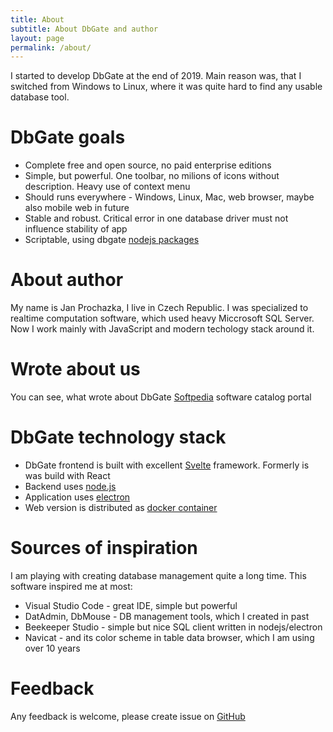 ```yaml
---
title: About
subtitle: About DbGate and author
layout: page
permalink: /about/
---
```


I started to develop DbGate at the end of 2019. Main reason was, that I switched from Windows to Linux, where it was quite hard to find any usable database tool.

# DbGate goals

- Complete free and open source, no paid enterprise editions
- Simple, but powerful. One toolbar, no milions of icons without description. Heavy use of context menu
- Should runs everywhere - Windows, Linux, Mac, web browser, maybe also mobile web in future
- Stable and robust. Critical error in one database driver must not influence stability of app
- Scriptable, using dbgate [nodejs packages](https://www.npmjs.com/package/dbgate-api)

# About author

My name is Jan Prochazka, I live in Czech Republic. I was specialized to realtime computation software, which used heavy Miccrosoft SQL Server. Now I work mainly with JavaScript and modern techology stack around it.

# Wrote about us

You can see, what wrote about DbGate [Softpedia](https://www.softpedia.com/get/Internet/Servers/Database-Utils/DbGate.shtml) software catalog portal

# DbGate technology stack

- DbGate frontend is built with excellent [Svelte](https://svelte.dev) framework. Formerly is was build with React
- Backend uses [node.js](https://nodejs.org/)
- Application uses [electron](https://www.electronjs.org/)
- Web version is distributed as [docker container](https://hub.docker.com/repository/docker/dbgate/dbgate)

# Sources of inspiration

I am playing with creating database management quite a long time. This software inspired me at most:

- Visual Studio Code - great IDE, simple but powerful
- DatAdmin, DbMouse - DB management tools, which I created in past
- Beekeeper Studio - simple but nice SQL client written in nodejs/electron
- Navicat - and its color scheme in table data browser, which I am using over 10 years

# Feedback

Any feedback is welcome, please create issue on [GitHub](https://github.com/dbgate/dbgate/issues/new/choose)

